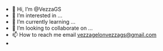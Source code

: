 - 👋 Hi, I’m @VezzaGS
- 👀 I’m interested in ...
- 🌱 I’m currently learning ...
- 💞️ I’m looking to collaborate on ...
- 📫 How to reach me email vezzagelonvezzags@gmail.com
- 

<!---
VezzaGS/VezzaGS is a ✨ special ✨ repository because its `README.md` (this file) appears on your GitHub profile.
You can click the Preview link to take a look at your changes.
--->
